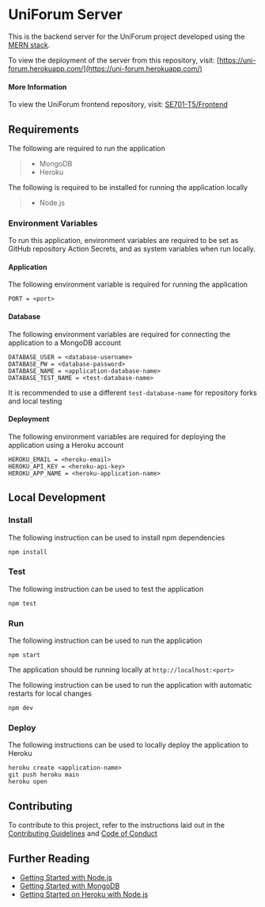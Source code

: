 # UniForum Server

This is the backend server for the UniForum project developed using the [MERN stack](https://www.digitalocean.com/community/tutorials/getting-started-with-the-mern-stack).

To view the deployment of the server from this repository, visit: [https://uni-forum.herokuapp.com/](https://uni-forum.herokuapp.com/)

#### More Information

To view the UniForum frontend repository, visit: [SE701-T5/Frontend](https://github.com/SE701-T5/Frontend)

## Requirements

The following are required to run the application

>* MongoDB
>* Heroku

The following is required to be installed for running the application locally

>* Node.js

### Environment Variables

To run this application, environment variables are required to be set as GitHub repository Action Secrets, and as system variables when run locally.

#### Application

The following environment variable is required for running the application
```
PORT = <port>
```

#### Database

The following environment variables are required for connecting the application to a MongoDB account
```
DATABASE_USER = <database-username>
DATABASE_PW = <database-password>
DATABASE_NAME = <application-database-name>
DATABASE_TEST_NAME = <test-database-name>
```

It is recommended to use a different ```test-database-name``` for repository forks and local testing

#### Deployment

The following environment variables are required for deploying the application using a Heroku account
```
HEROKU_EMAIL = <heroku-email>
HEROKU_API_KEY = <heroku-api-key>
HEROKU_APP_NAME = <heroku-application-name>
```

## Local Development 

### Install

The following instruction can be used to install npm dependencies
```
npm install
```

### Test
The following instruction can be used to test the application
```
npm test
```

### Run

The following instruction can be used to run the application
```
npm start
```

The application should be running locally at ```http://localhost:<port>```

The following instruction can be used to run the application with automatic restarts for local changes
```
npm dev
```

### Deploy

The following instructions can be used to locally deploy the application to Heroku
```
heroku create <application-name>
git push heroku main
heroku open
```

## Contributing

To contribute to this project, refer to the instructions laid out in the [Contributing Guidelines](https://github.com/SE701-T5/Backend/blob/main/.github/CONTRIBUTING.md) and [Code of Conduct](https://github.com/SE701-T5/Backend/blob/main/.github/CODE_OF_CONDUCT.md) 

## Further Reading

* [Getting Started with Node.js](https://nodejs.org/en/docs/guides/getting-started-guide/)
* [Getting Started with MongoDB](https://www.mongodb.com/basics/get-started)
* [Getting Started on Heroku with Node.js](https://devcenter.heroku.com/articles/getting-started-with-nodejs)
